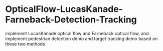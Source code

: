# OpticalFlow-LucasKanade-Farneback-Detection-Tracking
implement LucasKanade optical flow and Farneback optical flow, and implement pedestrian detection demo and target tracking demo based on these two methods
